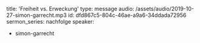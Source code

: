 title: 'Freiheit vs. Erweckung'
type: message
audio: /assets/audio/2019-10-27-simon-garrecht.mp3
id: dfd867c5-804c-46ae-a9a6-34ddada72956
sermon_series: nachfolge
speaker:
  - simon-garrecht
